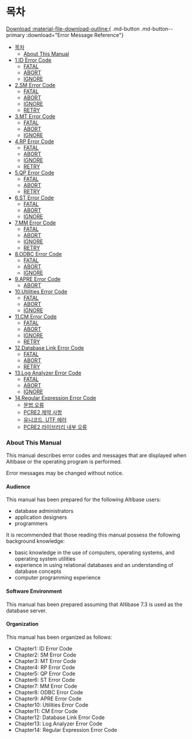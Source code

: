 # 목차

[Download :material-file-download-outline:](../../pdf/Error%20Message%20Reference.pdf){ .md-button .md-button--primary :download="Error Message Reference"}

- [목차](#목차)
    - [About This Manual](#about-this-manual)
- [1.ID Error Code](../Error%20Message%20Reference/1.ID-Error-Code.md)
    - [FATAL](../Error%20Message%20Reference/1.ID-Error-Code.md#fatal)
    - [ABORT](../Error%20Message%20Reference/1.ID-Error-Code.md#abort)
    - [IGNORE](../Error%20Message%20Reference/1.ID-Error-Code.md#ignore)
- [2.SM Error Code](../Error%20Message%20Reference/2.SM-Error-Code.md)
    - [FATAL](../Error%20Message%20Reference/2.SM-Error-Code.md#fatal)
    - [ABORT](../Error%20Message%20Reference/2.SM-Error-Code.md#abort)
    - [IGNORE](../Error%20Message%20Reference/2.SM-Error-Code.md#ignore)
    - [RETRY](../Error%20Message%20Reference/2.SM-Error-Code.md#retry)
- [3.MT Error Code](../Error%20Message%20Reference/3.MT-Error-Code.md)
    - [FATAL](../Error%20Message%20Reference/3.MT-Error-Code.md#fatal)
    - [ABORT](../Error%20Message%20Reference/3.MT-Error-Code.md#abort)
    - [IGNORE](../Error%20Message%20Reference/3.MT-Error-Code.md#ignore)
- [4.RP Error Code](../Error%20Message%20Reference/4.RP-Error-Code.md)
    - [FATAL](../Error%20Message%20Reference/4.RP-Error-Code.md#fatal)
    - [ABORT](../Error%20Message%20Reference/4.RP-Error-Code.md#abort)
    - [IGNORE](../Error%20Message%20Reference/4.RP-Error-Code.md#ignore)
    - [RETRY](../Error%20Message%20Reference/4.RP-Error-Code.md#retry)
- [5.QP Error Code](../Error%20Message%20Reference/5.QP-Error-Code.md)
    - [FATAL](../Error%20Message%20Reference/5.QP-Error-Code.md#fatal)
    - [ABORT](../Error%20Message%20Reference/5.QP-Error-Code.md#abort)
    - [RETRY](../Error%20Message%20Reference/5.QP-Error-Code.md#retry)
- [6.ST Error Code](../Error%20Message%20Reference/6.ST-Error-Code.md)
    - [FATAL](../Error%20Message%20Reference/6.ST-Error-Code.md#fatal)
    - [ABORT](../Error%20Message%20Reference/6.ST-Error-Code.md#abort)
    - [IGNORE](../Error%20Message%20Reference/6.ST-Error-Code.md#ignore)
- [7.MM Error Code](../Error%20Message%20Reference/7.MM-Error-Code.md)
    - [FATAL](../Error%20Message%20Reference/7.MM-Error-Code.md#fatal)
    - [ABORT](../Error%20Message%20Reference/7.MM-Error-Code.md#abort)
    - [IGNORE](../Error%20Message%20Reference/7.MM-Error-Code.md#ignore)
    - [RETRY](../Error%20Message%20Reference/7.MM-Error-Code.md#retry)
- [8.ODBC Error Code](../Error%20Message%20Reference/8.ODBC-Error-Code.md)
    - [FATAL](../Error%20Message%20Reference/8.ODBC-Error-Code.md#fatal)
    - [ABORT](../Error%20Message%20Reference/8.ODBC-Error-Code.md#abort)
    - [IGNORE](../Error%20Message%20Reference/8.ODBC-Error-Code.md#ignore)
- [9.APRE Error Code](../Error%20Message%20Reference/9.APRE-Error-Code.md)
    - [ABORT](../Error%20Message%20Reference/9.APRE-Error-Code.md#abort)
- [10.Utilities Error Code](../Error%20Message%20Reference/10.Utilities-Error-Code.md)
    - [FATAL](../Error%20Message%20Reference/10.Utilities-Error-Code.md#fatal)
    - [ABORT](../Error%20Message%20Reference/10.Utilities-Error-Code.md#abort)
    - [IGNORE](../Error%20Message%20Reference/10.Utilities-Error-Code.md#ignore)
- [11.CM Error Code](../Error%20Message%20Reference/11.CM-Error-Code.md)
    - [FATAL](../Error%20Message%20Reference/11.CM-Error-Code.md#fatal)
    - [ABORT](../Error%20Message%20Reference/11.CM-Error-Code.md#abort)
    - [IGNORE](../Error%20Message%20Reference/11.CM-Error-Code.md#ignore)
    - [RETRY](../Error%20Message%20Reference/11.CM-Error-Code.md#retry)
- [12.Database Link Error Code](../Error%20Message%20Reference/12.Database-Link-Error-Code.md)
    - [FATAL](../Error%20Message%20Reference/12.Database-Link-Error-Code.md#fatal)
    - [ABORT](../Error%20Message%20Reference/12.Database-Link-Error-Code.md#abort)
    - [RETRY](../Error%20Message%20Reference/12.Database-Link-Error-Code.md#retry)
- [13.Log Analyzer Error Code](../Error%20Message%20Reference/13.Log-Analyzer-Error-Code.md)
    - [FATAL](../Error%20Message%20Reference/13.Log-Analyzer-Error-Code.md#fatal)
    - [ABORT](../Error%20Message%20Reference/13.Log-Analyzer-Error-Code.md#abort)
    - [IGNORE](../Error%20Message%20Reference/13.Log-Analyzer-Error-Code.md#ignore)
- [14.Regular Expression Error Code](../Error%20Message%20Reference/14.Regular-Expression-Error-Code.md)
    - [문법 오류](../Error%20Message%20Reference/14.Regular-Expression-Error-Code.md#문법-오류)
    - [PCRE2 제약 사항](../Error%20Message%20Reference/14.Regular-Expression-Error-Code.md#pcre2-제약-사항)
    - [유니코드, UTF 에러](../Error%20Message%20Reference/14.Regular-Expression-Error-Code.md#유니코드-utf-에러)
    - [PCRE2 라이브러리 내부 오류](../Error%20Message%20Reference/14.Regular-Expression-Error-Code.md#pcre2-라이브러리-내부-오류)

### About This Manual

This manual describes error codes and messages that are displayed when Altibase or the operating program is performed.

Error messages may be changed without notice.

#### Audience

This manual has been prepared for the following Altibase users:

-   database administrators
-   application designers
-   programmers

It is recommended that those reading this manual possess the following
background knowledge:

-   basic knowledge in the use of computers, operating systems, and operating system utilities
-   experience in using relational databases and an understanding of database concepts
-   computer programming experience

#### Software Environment

This manual has been prepared assuming that Altibase 7.3 is used as the database server.

#### Organization

This manual has been organized as follows:

-   Chapter1: ID Error Code
-   Chapter2: SM Error Code
-   Chapter3: MT Error Code
-   Chapter4: RP Error Code
-   Chapter5: QP Error Code
-   Chapter6: ST Error Code
-   Chapter7: MM Error Code
-   Chapter8: ODBC Error Code
-   Chapter9: APRE Error Code
-   Chapter10: Utilities Error Code
-   Chapter11: CM Error Code
-   Chapter12: Database Link Error Code
-   Chapter13: Log Analyzer Error Code
-   Chapter14: Regular Expression Error Code


